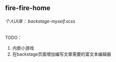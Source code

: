## fire-fire-home

###### 个人UI库： backstage-myself.scss



TODO： 
  1. 内嵌小游戏
  2. 在backstage页面增加编写文章需要的富文本编辑器

